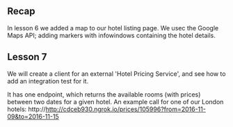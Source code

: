 Recap
-----

In lesson 6 we added a map to our hotel listing page. We usec the Google Maps API; adding markers with infowindows containing the hotel details.

Lesson 7 
--------

We will create a client for an external 'Hotel Pricing Service', and see how to add an integration test for it.  

It has one endpoint, which returns the available rooms (with prices) between two dates for a given hotel. 
An example call for one of our London hotels:
http://http://cdceb930.ngrok.io/prices/105996?from=2016-11-09&to=2016-11-15